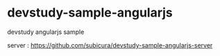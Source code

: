 devstudy-sample-angularjs
=========================

devstudy angularjs sample

server : https://github.com/subicura/devstudy-sample-angularjs-server

